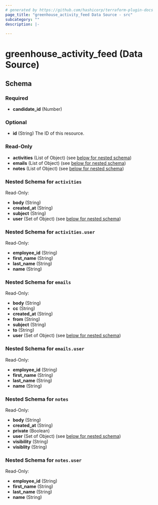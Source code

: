 ```yaml
---
# generated by https://github.com/hashicorp/terraform-plugin-docs
page_title: "greenhouse_activity_feed Data Source - src"
subcategory: ""
description: |-
  
---
```


# greenhouse_activity_feed (Data Source)





<!-- schema generated by tfplugindocs -->
## Schema

### Required

- **candidate_id** (Number)

### Optional

- **id** (String) The ID of this resource.

### Read-Only

- **activities** (List of Object) (see [below for nested schema](#nestedatt--activities))
- **emails** (List of Object) (see [below for nested schema](#nestedatt--emails))
- **notes** (List of Object) (see [below for nested schema](#nestedatt--notes))

<a id="nestedatt--activities"></a>
### Nested Schema for `activities`

Read-Only:

- **body** (String)
- **created_at** (String)
- **subject** (String)
- **user** (Set of Object) (see [below for nested schema](#nestedobjatt--activities--user))

<a id="nestedobjatt--activities--user"></a>
### Nested Schema for `activities.user`

Read-Only:

- **employee_id** (String)
- **first_name** (String)
- **last_name** (String)
- **name** (String)



<a id="nestedatt--emails"></a>
### Nested Schema for `emails`

Read-Only:

- **body** (String)
- **cc** (String)
- **created_at** (String)
- **from** (String)
- **subject** (String)
- **to** (String)
- **user** (Set of Object) (see [below for nested schema](#nestedobjatt--emails--user))

<a id="nestedobjatt--emails--user"></a>
### Nested Schema for `emails.user`

Read-Only:

- **employee_id** (String)
- **first_name** (String)
- **last_name** (String)
- **name** (String)



<a id="nestedatt--notes"></a>
### Nested Schema for `notes`

Read-Only:

- **body** (String)
- **created_at** (String)
- **private** (Boolean)
- **user** (Set of Object) (see [below for nested schema](#nestedobjatt--notes--user))
- **visibility** (String)
- **visiblity** (String)

<a id="nestedobjatt--notes--user"></a>
### Nested Schema for `notes.user`

Read-Only:

- **employee_id** (String)
- **first_name** (String)
- **last_name** (String)
- **name** (String)


